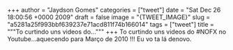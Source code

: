 
+++
author = "Jaydson Gomes"
categories = ["tweet"]
date = "Sat Dec 26 18:00:56 +0000 2009"
draft = false
image = "{TWEET_IMAGE}"
slug = "a5281a25f993bbf639237e71acd811f74b166014"
tags = ["tweet"]
title = """To curtindo uns videos do..."""
+++
To curtindo uns videos do #NOFX no Youtube...aquecendo para Março de 2010 !!! Eu vo ta lá denovo.
